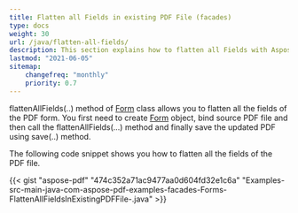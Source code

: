 ```yaml
---
title: Flatten all Fields in existing PDF File (facades)
type: docs
weight: 30
url: /java/flatten-all-fields/
description: This section explains how to flatten all Fields with Aspose.PDF Facades using Form Class.
lastmod: "2021-06-05"
sitemap:
    changefreq: "monthly"
    priority: 0.7
---
```


flattenAllFields(..) method of [Form](https://apireference.aspose.com/java/pdf/com.aspose.pdf.facades/Form) class allows you to flatten all the fields of the PDF form. You first need to create [Form](https://apireference.aspose.com/java/pdf/com.aspose.pdf.facades/Form) object, bind source PDF file and then call the flattenAllFields(...) method and finally save the updated PDF using save(..) method.

The following code snippet shows you how to flatten all the fields of the PDF file.

{{< gist "aspose-pdf" "474c352a71ac9477aa0d604fd32e1c6a" "Examples-src-main-java-com-aspose-pdf-examples-facades-Forms-FlattenAllFieldsInExistingPDFFile-.java" >}}
